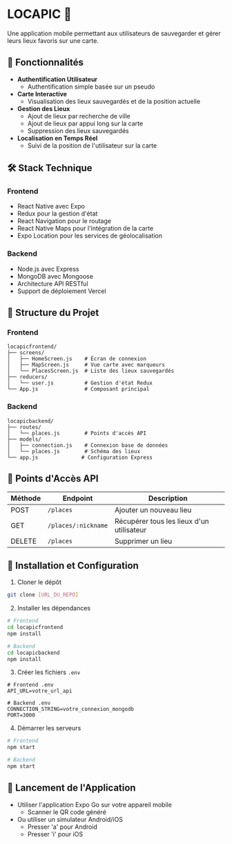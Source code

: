 # LOCAPIC 📍

Une application mobile permettant aux utilisateurs de sauvegarder et gérer leurs lieux favoris sur une carte.

## 🎯 Fonctionnalités

* **Authentification Utilisateur**
  * Authentification simple basée sur un pseudo
* **Carte Interactive**
  * Visualisation des lieux sauvegardés et de la position actuelle
* **Gestion des Lieux**
  * Ajout de lieux par recherche de ville
  * Ajout de lieux par appui long sur la carte
  * Suppression des lieux sauvegardés
* **Localisation en Temps Réel**
  * Suivi de la position de l'utilisateur sur la carte

## 🛠️ Stack Technique

### Frontend
* React Native avec Expo
* Redux pour la gestion d'état
* React Navigation pour le routage
* React Native Maps pour l'intégration de la carte
* Expo Location pour les services de géolocalisation

### Backend
* Node.js avec Express
* MongoDB avec Mongoose
* Architecture API RESTful
* Support de déploiement Vercel

## 📁 Structure du Projet

### Frontend
```
locapicfrontend/
├── screens/
│   ├── HomeScreen.js    # Écran de connexion
│   ├── MapScreen.js     # Vue carte avec marqueurs
│   └── PlacesScreen.js  # Liste des lieux sauvegardés
├── reducers/
│   └── user.js          # Gestion d'état Redux
└── App.js               # Composant principal
```

### Backend
```
locapicbackend/
├── routes/
│   └── places.js        # Points d'accès API
├── models/
│   ├── connection.js    # Connexion base de données
│   └── places.js        # Schéma des lieux
└── app.js              # Configuration Express
```

## 🔌 Points d'Accès API

| Méthode | Endpoint | Description |
|---------|----------|-------------|
| POST | `/places` | Ajouter un nouveau lieu |
| GET | `/places/:nickname` | Récupérer tous les lieux d'un utilisateur |
| DELETE | `/places` | Supprimer un lieu |

## 🚀 Installation et Configuration

1. Cloner le dépôt
```bash
git clone [URL_DU_REPO]
```

2. Installer les dépendances
```bash
# Frontend
cd locapicfrontend
npm install

# Backend
cd locapicbackend
npm install
```

3. Créer les fichiers `.env`
```env
# Frontend .env
API_URL=votre_url_api

# Backend .env
CONNECTION_STRING=votre_connexion_mongodb
PORT=3000
```

4. Démarrer les serveurs
```bash
# Frontend
npm start

# Backend
npm start
```

## 📱 Lancement de l'Application

* Utiliser l'application Expo Go sur votre appareil mobile
  * Scanner le QR code généré
* Ou utiliser un simulateur Android/iOS
  * Presser 'a' pour Android
  * Presser 'i' pour iOS
